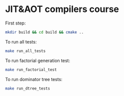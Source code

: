 # JIT&AOT compilers course

First step:

```bash
mkdir build && cd build && cmake ..
```

To run all tests:

```bash
make run_all_tests
```

To run factorial generation test:

```bash
make run_factorial_test
```

To run dominator tree tests:

```bash
make run_dtree_tests
```